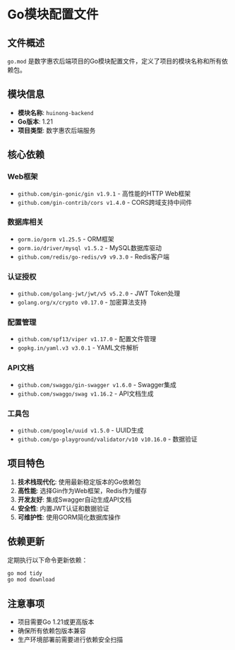 # Go模块配置文件

## 文件概述

`go.mod` 是数字惠农后端项目的Go模块配置文件，定义了项目的模块名称和所有依赖包。

## 模块信息

- **模块名称**: `huinong-backend`
- **Go版本**: 1.21
- **项目类型**: 数字惠农后端服务

## 核心依赖

### Web框架
- `github.com/gin-gonic/gin v1.9.1` - 高性能的HTTP Web框架
- `github.com/gin-contrib/cors v1.4.0` - CORS跨域支持中间件

### 数据库相关
- `gorm.io/gorm v1.25.5` - ORM框架
- `gorm.io/driver/mysql v1.5.2` - MySQL数据库驱动
- `github.com/redis/go-redis/v9 v9.3.0` - Redis客户端

### 认证授权
- `github.com/golang-jwt/jwt/v5 v5.2.0` - JWT Token处理
- `golang.org/x/crypto v0.17.0` - 加密算法支持

### 配置管理
- `github.com/spf13/viper v1.17.0` - 配置文件管理
- `gopkg.in/yaml.v3 v3.0.1` - YAML文件解析

### API文档
- `github.com/swaggo/gin-swagger v1.6.0` - Swagger集成
- `github.com/swaggo/swag v1.16.2` - API文档生成

### 工具包
- `github.com/google/uuid v1.5.0` - UUID生成
- `github.com/go-playground/validator/v10 v10.16.0` - 数据验证

## 项目特色

1. **技术栈现代化**: 使用最新稳定版本的Go依赖包
2. **高性能**: 选择Gin作为Web框架，Redis作为缓存
3. **开发友好**: 集成Swagger自动生成API文档
4. **安全性**: 内置JWT认证和数据验证
5. **可维护性**: 使用GORM简化数据库操作

## 依赖更新

定期执行以下命令更新依赖：

```bash
go mod tidy
go mod download
```

## 注意事项

- 项目需要Go 1.21或更高版本
- 确保所有依赖包版本兼容
- 生产环境部署前需要进行依赖安全扫描 